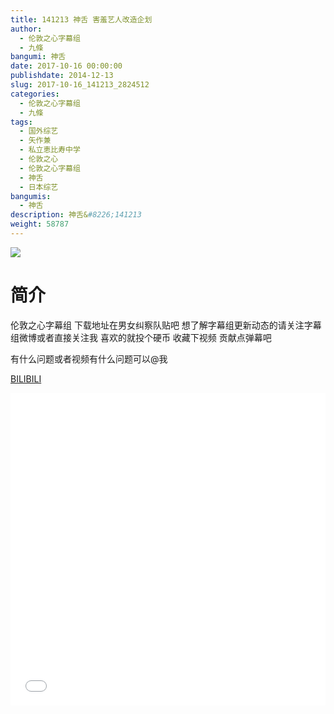```yaml
---
title: 141213 神舌 害羞艺人改造企划
author: 
  - 伦敦之心字幕组
  - 九條
bangumi: 神舌
date: 2017-10-16 00:00:00
publishdate: 2014-12-13
slug: 2017-10-16_141213_2824512
categories: 
  - 伦敦之心字幕组
  - 九條
tags: 
  - 国外综艺
  - 矢作兼
  - 私立恵比寿中学
  - 伦敦之心
  - 伦敦之心字幕组
  - 神舌
  - 日本综艺
bangumis: 
  - 神舌
description: 神舌&#8226;141213
weight: 58787
---
```


![](https://i.imgur.com/eNFLhl8.jpg)

# 简介  
伦敦之心字幕组 下载地址在男女纠察队贴吧 想了解字幕组更新动态的请关注字幕组微博或者直接关注我 喜欢的就投个硬币 收藏下视频 贡献点弹幕吧
有什么问题或者视频有什么问题可以@我

  [BILIBILI](https://www.bilibili.com/video/av2824512/)


  <iframe src="//www.bilibili.com/html/html5player.html?cid=4411727&aid=2824512" width="100%" height="500" frameborder="0" allowfullscreen="allowfullscreen"></iframe>
